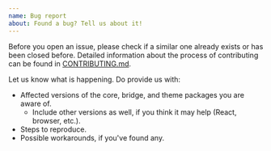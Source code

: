 ```yaml
---
name: Bug report
about: Found a bug? Tell us about it!
---
```


Before you open an issue, please check if a similar one already exists or has been closed before. Detailed information about the process of contributing can be found in [CONTRIBUTING.md](https://github.com/vazco/uniforms-cli/blob/main/.github/CONTRIBUTING.md).

Let us know what is happening. Do provide us with:

- Affected versions of the core, bridge, and theme packages you are aware of.
    - Include other versions as well, if you think it may help (React, browser, etc.).
- Steps to reproduce.
- Possible workarounds, if you've found any.
